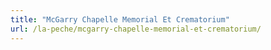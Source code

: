 ```yaml
---
title: "McGarry Chapelle Memorial Et Crematorium"
url: /la-peche/mcgarry-chapelle-memorial-et-crematorium/
---
```

